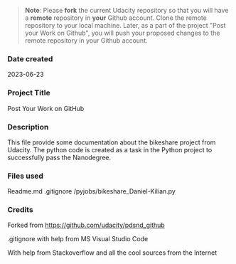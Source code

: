 >**Note**: Please **fork** the current Udacity repository so that you will have a **remote** repository in **your** Github account. Clone the remote repository to your local machine. Later, as a part of the project "Post your Work on Github", you will push your proposed changes to the remote repository in your Github account.

### Date created
2023-06-23

### Project Title
Post Your Work on GitHub

### Description
This file provide some documentation about the bikeshare project 
from Udacity. The python code is created as a task in the Python 
project to successfully pass the Nanodegree.

### Files used
Readme.md
.gitignore
/pyjobs/bikeshare_Daniel-Kilian.py

### Credits
Forked from
https://github.com/udacity/pdsnd_github

.gitignore with help from MS Visual Studio Code

With help from Stackoverflow and all the cool sources from the Internet

